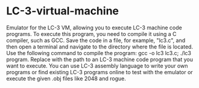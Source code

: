 # LC-3-virtual-machine
Emulator for the LC-3 VM, allowing you to execute LC-3 machine code programs.
To execute this program, you need to compile it using a C compiler, such as GCC. Save the code in a file, for example, "lc3.c", and then open a terminal and navigate to the directory where the file is located. Use the following command to compile the program:
gcc -o lc3 lc3.c;
./lc3 program.
Replace <program> with the path to an LC-3 machine code program that you want to execute. You can use LC-3 assembly language to write your own programs or find existing LC-3 programs online to test with the emulator or execute the given .obj files like 2048 and rogue.
